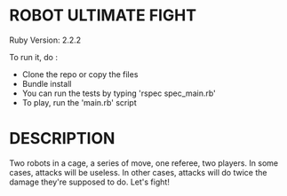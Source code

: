 ROBOT ULTIMATE FIGHT
======================

Ruby Version: 2.2.2

To run it, do :
- Clone the repo or copy the files
- Bundle install
- You can run the tests by typing 'rspec spec_main.rb'
- To play, run the 'main.rb' script


DESCRIPTION
===========

Two robots in a cage, a series of move, one referee, two players.
In some cases, attacks will be useless. In other cases, attacks will do twice the damage they're supposed to do. Let's fight!
